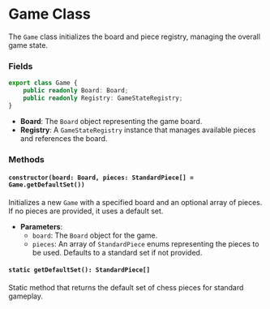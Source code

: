 # Game Class

The `Game` class initializes the board and piece registry, managing the overall game state.

### Fields

```typescript
export class Game {
    public readonly Board: Board;
    public readonly Registry: GameStateRegistry;
}
```

- **Board**: The `Board` object representing the game board.
- **Registry**: A `GameStateRegistry` instance that manages available pieces and references the board.

### Methods

#### `constructor(board: Board, pieces: StandardPiece[] = Game.getDefaultSet())`

Initializes a new `Game` with a specified board and an optional array of pieces. If no pieces are provided, it uses a default set.

- **Parameters**:
  - `board`: The `Board` object for the game.
  - `pieces`: An array of `StandardPiece` enums representing the pieces to be used. Defaults to a standard set if not provided.

#### `static getDefaultSet(): StandardPiece[]`

Static method that returns the default set of chess pieces for standard gameplay.

